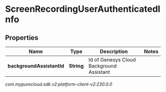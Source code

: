 # ScreenRecordingUserAuthenticatedInfo


## Properties

| Name | Type | Description | Notes |
| ------------ | ------------- | ------------- | ------------- |
| **backgroundAssistantId** | **String** | Id of Genesys Cloud Background Assistant |  |




_com.mypurecloud.sdk.v2:platform-client-v2:230.0.0_
